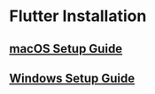 # Flutter Installation

## [macOS Setup Guide](https://flutter.dev/docs/get-started/install/macos)

## [Windows Setup Guide](https://flutter.dev/docs/get-started/install/windows)